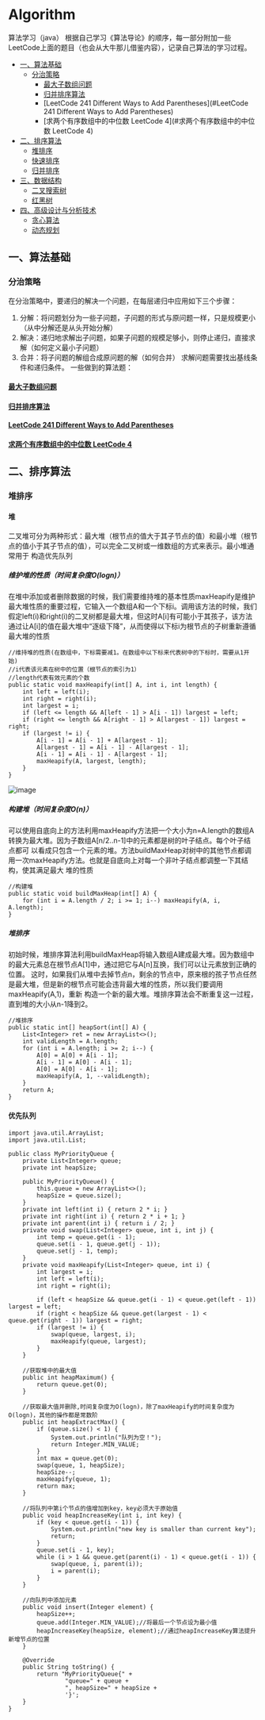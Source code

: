 # Algorithm
算法学习（java）
根据自己学习《算法导论》的顺序，每一部分附加一些LeetCode上面的题目（也会从大牛那儿借鉴内容），记录自己算法的学习过程。
* [一、算法基础](#一算法基础)
    * [分治策略](#分治策略)
      * [最大子数组问题](#最大子数组问题)
      * [归并排序算法](#归并排序算法)
      * [LeetCode 241 Different Ways to Add Parentheses](#LeetCode 241 Different Ways to Add Parentheses)
      * [求两个有序数组中的中位数 LeetCode 4](#求两个有序数组中的中位数 LeetCode 4)
* [二、排序算法](#二排序算法)
   * [堆排序](#堆排序)
   * [快速排序](#快速排序)
   * [归并排序](#归并配排序)
* [三、数据结构](#三数据结构)
   * [二叉搜索树](#二叉搜索树)
   * [红黑树](#红黑树)
* [四、高级设计与分析技术](#四高级设计与分析技术)
   * [贪心算法](#贪心算法)
   * [动态规划](#动态规划)

## 一、算法基础
### 分治策略
在分治策略中，要递归的解决一个问题，在每层递归中应用如下三个步骤：
1. 分解：将问题划分为一些子问题，子问题的形式与原问题一样，只是规模更小（从中分解还是从头开始分解）
2. 解决：递归地求解出子问题，如果子问题的规模足够小，则停止递归，直接求解（如何定义最小子问题）
3. 合并：将子问题的解组合成原问题的解（如何合并）
求解问题需要找出基线条件和递归条件。
一些做到的算法题：
#### [最大子数组问题](https://github.com/wyjie0/Algorithm/issues/2)
#### [归并排序算法](https://github.com/wyjie0/Algorithm/issues/3)
#### [LeetCode 241 Different Ways to Add Parentheses](https://github.com/wyjie0/Algorithm/issues/4)
#### [求两个有序数组中的中位数 LeetCode 4](https://github.com/wyjie0/Algorithm/issues/5)


## 二、排序算法
### 堆排序
#### 堆
二叉堆可分为两种形式：最大堆（根节点的值大于其子节点的值）和最小堆（根节点的值小于其子节点的值），可以完全二叉树或一维数组的方式来表示。最小堆通常用于
构造优先队列
##### 维护堆的性质（时间复杂度O(logn)）
在堆中添加或者删除数据的时候，我们需要维持堆的基本性质maxHeapify是维护最大堆性质的重要过程，它输入一个数组A和一个下标i。调用该方法的时候，我们假定left(i)和right(i)的二叉树都是最大堆，但这时A[i]有可能小于其孩子，该方法通过让A[i]的值在最大堆中“逐级下降”，从而使得以下标i为根节点的子树重新遵循最大堆的性质
```
//维持堆的性质(在数组中，下标需要减1。在数组中以下标来代表树中的下标时，需要从1开始)
//i代表该元素在树中的位置（根节点的索引为1）
//length代表有效元素的个数
public static void maxHeapify(int[] A, int i, int length) {
    int left = left(i);
    int right = right(i);
    int largest = i;
    if (left <= length && A[left - 1] > A[i - 1]) largest = left;
    if (right <= length && A[right - 1] > A[largest - 1]) largest = right;
    if (largest != i) {
        A[i - 1] = A[i - 1] + A[largest - 1];
        A[largest - 1] = A[i - 1] - A[largest - 1];
        A[i - 1] = A[i - 1] - A[largest - 1];
        maxHeapify(A, largest, length);
    }
}
```
![image](https://user-images.githubusercontent.com/25001763/69324745-fa6e4080-0c83-11ea-84cc-4f339de1a853.png)

##### 构建堆（时间复杂度O(n)）
可以使用自底向上的方法利用maxHeapify方法把一个大小为n=A.length的数组A转换为最大堆。因为子数组A[n/2..n-1]中的元素都是树的叶子结点。每个叶子结点都可
以看成只包含一个元素的堆。方法buildMaxHeap对树中的其他节点都调用一次maxHeapify方法。也就是自底向上对每一个非叶子结点都调整一下其结构，使其满足最大
堆的性质
```
//构建堆
public static void buildMaxHeap(int[] A) {
    for (int i = A.length / 2; i >= 1; i--) maxHeapify(A, i, A.length);
}
```
##### 堆排序
初始时候，堆排序算法利用buildMaxHeap将输入数组A建成最大堆。因为数组中的最大元素总在根节点A[1]中，通过把它与A[n]互换，我们可以让元素放到正确的位置。
这时，如果我们从堆中去掉节点n，剩余的节点中，原来根的孩子节点任然是最大堆，但是新的根节点可能会违背最大堆的性质，所以我们要调用maxHeapify(A,1)，重新
构造一个新的最大堆。堆排序算法会不断重复这一过程，直到堆的大小从n-1降到2。
```
//堆排序
public static int[] heapSort(int[] A) {
    List<Integer> ret = new ArrayList<>();
    int validLength = A.length;
    for (int i = A.length; i >= 2; i--) {
        A[0] = A[0] + A[i - 1];
        A[i - 1] = A[0] - A[i - 1];
        A[0] = A[0] - A[i - 1];
        maxHeapify(A, 1, --validLength);
    }
    return A;
}
```
#### 优先队列
```
import java.util.ArrayList;
import java.util.List;

public class MyPriorityQueue {
    private List<Integer> queue;
    private int heapSize;

    public MyPriorityQueue() {
        this.queue = new ArrayList<>();
        heapSize = queue.size();
    }
    private int left(int i) { return 2 * i; }
    private int right(int i) { return 2 * i + 1; }
    private int parent(int i) { return i / 2; }
    private void swap(List<Integer> queue, int i, int j) {
        int temp = queue.get(i - 1);
        queue.set(i - 1, queue.get(j - 1));
        queue.set(j - 1, temp);
    }
    private void maxHeapify(List<Integer> queue, int i) {
        int largest = i;
        int left = left(i);
        int right = right(i);

        if (left < heapSize && queue.get(i - 1) < queue.get(left - 1)) largest = left;
        if (right < heapSize && queue.get(largest - 1) < queue.get(right - 1)) largest = right;
        if (largest != i) {
            swap(queue, largest, i);
            maxHeapify(queue, largest);
        }
    }

    //获取堆中的最大值
    public int heapMaximum() {
        return queue.get(0);
    }

    //获取最大值并删除,时间复杂度为O(logn)，除了maxHeapify的时间复杂度为O(logn)，其他的操作都是常数阶
    public int heapExtractMax() {
        if (queue.size() < 1) {
            System.out.println("队列为空！");
            return Integer.MIN_VALUE;
        }
        int max = queue.get(0);
        swap(queue, 1, heapSize);
        heapSize--;
        maxHeapify(queue, 1);
        return max;
    }

    //将队列中第i个节点的值增加到key，key必须大于原始值
    public void heapIncreaseKey(int i, int key) {
        if (key < queue.get(i - 1)) {
            System.out.println("new key is smaller than current key");
            return;
        }
        queue.set(i - 1, key);
        while (i > 1 && queue.get(parent(i) - 1) < queue.get(i - 1)) {
            swap(queue, i, parent(i));
            i = parent(i);
        }
    }

    //向队列中添加元素
    public void insert(Integer element) {
        heapSize++;
        queue.add(Integer.MIN_VALUE);//将最后一个节点设为最小值
        heapIncreaseKey(heapSize, element);//通过heapIncreaseKey算法提升新增节点的位置
    }

    @Override
    public String toString() {
        return "MyPriorityQueue{" +
                "queue=" + queue +
                ", heapSize=" + heapSize +
                '}';
    }
}

```
